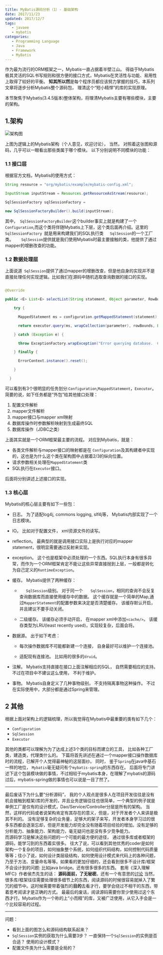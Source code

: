 ```yaml
---
title: MyBatis源码分析（1）- 基础架构
date: 2017/11/23
updated: 2017/12/7
tags:
   - javaee
   - mybatis
categories:
   - Programming Language
   - Java
   - Framework
   - MyBatis
---
```

作为最为流行的ORM框架之一，Mybatis一直占据着半壁江山。 得益于Mybatis极其灵活的SQL书写规则和很方便的接口方式，Mybatis在灵活性与功能、易用性上取得了较好的平衡。 **知其所以然**是每个程序员都应该努力掌握的技巧，本系列文章将逐步分析Mybatis整个源码包， 理清这个“短小精悍”的库的实现原理。

本节聚焦于Mybatis(3.4.5版本)整体架构，将理清Mybatis主要有哪些模块，主要的架构。 <!--more-->


## 1.架构



![架构图](https://gitee.com/angus_lean/markDownPic/raw/master/2017/11/mybatis-source-analyze-basic.jpg)

上图为逻辑上的Mybatis架构（个人意见，欢迎讨论）， 当然， 对照着这张图和源码，几乎可以一眼看出那些类属于哪个模块。
以下分别说明不同模块的功能：
### 1.1 接口层
根据官方文档，Mybatis的使用方式：
```java
String resource = "org/mybatis/example/mybatis-config.xml";

InputStream inputStream = Resources.getResourceAsStream(resource);

SqlSessionFactory sqlSessionFactory =

new SqlSessionFactoryBuilder().build(inputStream);

```
其中，` SqlSessionFactoryBuilder`这个builder事实上就是构建了一个`Configuration`,而这个类将伴随Mybatis上下层，这个类后面再介绍。这里的` SqlSessionFactory  `就是用来构建我们的SQL执行类`   SqlSession`的一个工厂类。 
`   SqlSession`提供就是我们使用Mybatis时最主要接触的类，他提供了通过mapper的增删改查的功能。


### 1.2 数据处理层

上面说道` SqlSession`提供了通过mapper的增删改查，但是他自身的实现并不是直接处理任何实现逻辑。比如我们在源码中随机选取查询数据的接口的实现。</br>


```java

@Override

public <E> List<E> selectList(String statement, Object parameter, RowBounds rowBounds) {

    try {

      MappedStatement ms = configuration.getMappedStatement(statement);

      return executor.query(ms, wrapCollection(parameter), rowBounds, Executor.NO_RESULT_HANDLER);

    } catch (Exception e) {

      throw ExceptionFactory.wrapException("Error querying database.  Cause: " + e, e);

    } finally {

      ErrorContext.instance().reset();

    }

  }

```

可以看到有3个很明显的任务划分:`Configuration`,`MappedStatement`，`Executor`。
 简要的说，如下任务都是“外包”给其他接口处理：
1. 配置文件解析
2. mapper文件解析
3. mapper接口与mapper xml映射
4. 数据库操作时参数解析映射到生成最终SQL
5. 数据库操作（JDBC之类）

上面其实就是一个ORM框架最主要的流程。 对应到Mybatis，就是：
- 各类文件解析与mapper接口的映射都是在 ```Configuration```及其构建者中实现的，这也是为什么这个类在架构图中占据着2/3的纵向位置。
- 请求参数相关处理在```MappedStatement```类
- SQL执行在```Executor```接口。 

后面将分别讲述上述接口的实现。

### 1.3 核心层
Mybatis的核心层主要有如下一些包：
- 日志。  为了适配log4j, commons logging, slf4j等， Mybatis内部实现了一个日志模块。
- IO。 比如对于配置文件， xml资源文件的读写。
- reflection。 最典型的就是调用接口实际上是执行对应的mapper statement，很明显需要通过反射来实现。
- exception。 这个也是框架中必须处理的一个东西。SQL执行本身有很多异常，而作为一个ORM框架肯定不能让这些异常直接抛到上层，一般都是转化为自己定义的```RuntimeException```。
- 缓存。 Mybatis提供了两种缓存：
    -  ```   SqlSession```级别。 对于同一个 ```   SqlSession```，相同的查询不会反复查询数据库而直接使用缓存中的数据。 这个缓存就是一个简单的Map,通过```MapperStatement```的配置参数来决定是否清楚缓存。 该缓存默认开启，并且建议不要手动关闭。

    - 二级缓存。 该缓存必须手动开启， 在mapper xml中添加```<cache/>```。 该缓存类型为LRU(least recently used)，实现较复杂，后面会将。

- 数据源。 出于如下考虑：
    - 每次操作数据库不可能都新建一个连接， 自身最好可以维护一个连接池。

    - 适配现有连接池。 比如用的很多的```druid```。

- 注解。 Mybatis支持直接在接口上面注解相应的SQL， 自然需要相应的支持。 不过在项目中不建议这么使用， 不利于维护。
- 事物。 Mybatis自身定义了几种事物级别， 不支持隔离事物这种操作。 不过在实际使用中，大部分都是通过Spring来管理。

## 2 其他
根据上面对架构上的逻辑梳理，所以我觉得在Mybatis中最重要的类有如下几个：
- `Configuration`
- `SqlSession`
- `Executor`

其他的类都可以理解为为了达成上述3个类的目标而建立的工具， 比如各种工厂类，建造类，代理类什么的。 下篇将首先讲述在通过一个mapper接口操作数据库时的流程，已解开个人觉得最神秘的这层面纱。
同时， 鉴于`Spring`在java中基石一样的地位， `Mybatis`毫无疑问有个`mybatis-spring`的东西存在。 后面将专门讲述下这个包装模块做的事情，不过相较于mybatis本身，在理解了mybatis的源码过后，mybatis-spring做的事情也可以说是一目了然了。

---
最后废话下为什么要“分析源码”， 我的个人观点是很多人在项目开发往往是没有机会接触到框架/库的开发的，并且业务逻辑往往也很简单，一个典型的例子就是单例工厂是仅有的设计模式，Dao/Service/Controller分层是所有的架构。 当然，这样的代码或者说架构肯定有其存在的意义，但是，对于开发者个人来讲是极其不利的。 没有足够复杂的业务量，足够大的架子来写，开发者本身学习过的很多东西都会逐渐忘却，但是开发能力却完全没有随着项目经验的增加。没有足够的分析能力、抽象能力、架构能力，毫无疑问也是没有多少竞争能力。</br>
而源码学习是解决这些问题的一个可能的最方便的途径， 通过很多库或者框架的源码，能学习到的东西着实很多。 往大了说，可以看到其他优秀的coder是如何架构一个复杂的项目，如何抽象整个系统，如何组织代码结构，如何控制代码质量等等；往小了说，如何设计类层级结构，如何使用设计模式来代码上的各种问题，乃至于方法、变量命名等等。如果看的更加仔细的，还会看到很多不设计库/框架不会设计到的问题: 比如java bridge。还有很多很多的东西。 套用《深入理解MFC》作者侯杰先生的话： **源码面前，了无秘密**。还有一个有意思的[讨论](https://www.zhihu.com/question/24997123)
当然，很多库/框架往往需要处理很多细节上的东西，阅读源码的时候很容易就掉入了繁冗的细节中。这时候需要带着强烈的**目的**去看才行，要学会绕过不相干的东西，带着思考阅读才是正确的方式。
最最后的废话，阅读源码需要你至少使用过这个东西才行。Mybatis作为一个称的上“小而精”的库，又被广泛使用，从它入手会是一个比较容易的过程。


---

问题：
- 看到上面的图怎么和源码结构联系起来？    
- `SqlSession`实例的获取为什么需要3步？  一直保持一个`SqlSession`的实例是否合适？ 使用的设计模式？
- 配置文件类为什么需要是全局的？ 